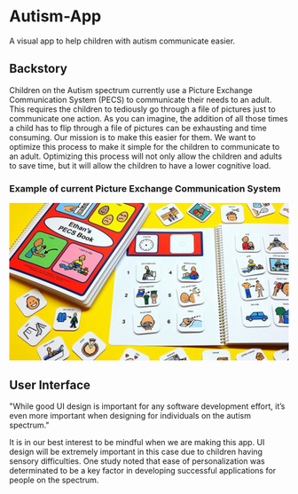# Autism-App
A visual app to help children with autism communicate easier. 

## Backstory

Children on the Autism spectrum currently use a Picture Exchange Communication System (PECS) to communicate their needs to an adult. This requires the children to tediously go through a file of pictures just to communicate one action. As you can imagine, the addition of all those times a child has to flip through a file of pictures can be exhausting and time consuming. Our mission is to make this easier for them. We want to optimize this process to make it simple for the children to communicate to an adult. Optimizing this process will not only allow the children and adults to save time, but it will allow the children to have a lower cognitive load.

### Example of current Picture Exchange Communication System

![](/example_pecs.jpg)

## User Interface

"While good UI design is important for any software development effort, it’s even more important when designing for individuals on the autism spectrum."

It is in our best interest to be mindful when we are making this app. UI design will be extremely important in this case due to children having sensory difficulties. One study noted that ease of personalization was determinated to be a key factor in developing successful applications for people on the spectrum.
